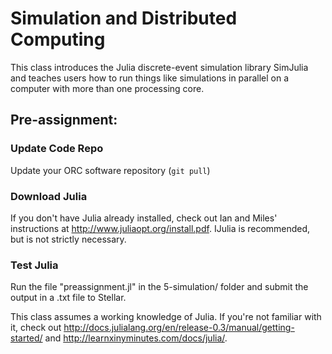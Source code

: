 # Simulation and Distributed Computing

This class introduces the Julia discrete-event simulation library SimJulia and teaches users how to run things like simulations in parallel on a computer with more than one processing core. 

## Pre-assignment:

### Update Code Repo
Update your ORC software repository (`git pull`)

### Download Julia
If you don't have Julia already installed, check out Ian and Miles' instructions at http://www.juliaopt.org/install.pdf. IJulia is recommended, but is not strictly necessary.

### Test Julia
Run the file "preassignment.jl" in the 5-simulation/ folder and submit the output in a .txt file to Stellar. 

This class assumes a working knowledge of Julia. If you're not familiar with it, check out http://docs.julialang.org/en/release-0.3/manual/getting-started/ and http://learnxinyminutes.com/docs/julia/.
